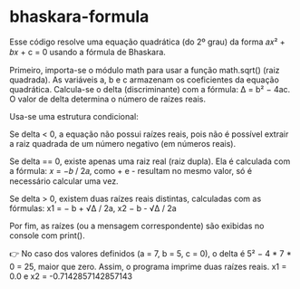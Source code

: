 # bhaskara-formula
Esse código resolve uma equação quadrática (do 2º grau) da forma 
𝑎𝑥² + 𝑏𝑥 + c = 0 usando a fórmula de Bhaskara. 

Primeiro, importa-se o módulo math para usar a função math.sqrt() (raiz quadrada).
As variáveis a, b e c armazenam os coeficientes da equação quadrática.
Calcula-se o delta (discriminante) com a fórmula: Δ = b² − 4ac.
O valor de delta determina o número de raízes reais.

Usa-se uma estrutura condicional:

Se delta < 0, a equação não possui raízes reais, pois não é possível extrair a raiz quadrada de um número negativo (em números reais).

Se delta == 0, existe apenas uma raiz real (raiz dupla). Ela é calculada com a fórmula: 𝑥 = −𝑏 / 2𝑎, como + e - resultam no mesmo valor, só é necessário calcular uma vez.

Se delta > 0, existem duas raízes reais distintas, calculadas com as fórmulas:
x1 = − b + √Δ / 2a, x2 − b - √Δ / 2a 

Por fim, as raízes (ou a mensagem correspondente) são exibidas no console com print().

👉 No caso dos valores definidos (a = 7, b = 5, c = 0), o delta é 
5² − 4 * 7 * 0 = 25, maior que zero. Assim, o programa imprime duas raízes reais.
x1 = 0.0 e x2 = -0.7142857142857143
